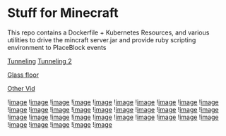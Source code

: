 Stuff for Minecraft
===================

This repo contains a Dockerfile + Kubernetes Resources, and various utilities to drive the mincraft server.jar and provide ruby scripting environment to PlaceBlock events

[Tunneling](https://www.youtube.com/watch?v=wrvlkLELqwg&feature=youtu.be) [Tunneling 2](https://www.youtube.com/watch?v=VCY2VKXJkSw&feature=youtu.be)

[Glass floor](https://www.youtube.com/watch?v=jj0q3xPUeY8&feature=youtu.be)

[Other Vid](https://www.youtube.com/watch?v=VCY2VKXJkSw&feature=youtu.be)


\![image](images/2019-05-16_00.16.57.png)
\![image](images/2019-12-10_03.56.49.png)
\![image](images/2019-12-12_01.53.14.png)
\![image](images/2019-12-12_02.09.10.png)
\![image](images/2019-12-12_02.11.30.png)
\![image](images/2019-12-19_01.27.53.png)
\![image](images/2019-12-21_02.10.06.png)
\![image](images/2020-03-13_23.31.02.png)
\![image](images/2020-03-15_12.49.53.png)
\![image](images/2020-03-15_12.50.12.png)
\![image](images/2020-03-15_18.32.42.png)
\![image](images/2020-03-15_18.34.40.png)
\![image](images/city-building.png)
\![image](images/huge-forest.png)
\![image](images/maze.png)
\![image](images/old-skool.png)
\![image](images/pyramid.png)
\![image](images/trains.png)
\![image](images/world10-1549.png)
\![image](images/world10-342.png)
\![image](images/world1-2947.png)
\![image](images/world2-143-tunnel-bridge.png)
\![image](images/world2-2048.png)
\![image](images/world2-512-tunnel-bridge-2.png)
\![image](images/world3-190.png)
\![image](images/world3-512-2019.png)
\![image](images/world-4096.png)
\![image](images/world4-2048.png)
\![image](images/world4-393.png)
\![image](images/world-5000-maze.png)
\![image](images/world5-19.png)
\![image](images/world5-500.png)
\![image](images/world5-618.png)
\![image](images/world7-194.png)
\![image](images/world8-32.png)
